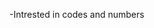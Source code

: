 -Intrested in codes and numbers

<!---
Zh0p1o/Zh0p1o is a ✨ special ✨ repository because its `README.md` (this file) appears on your GitHub profile.
You can click the Preview link to take a look at your changes.
--->
